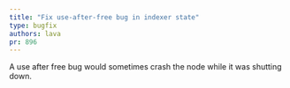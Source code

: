 ```yaml
---
title: "Fix use-after-free bug in indexer state"
type: bugfix
authors: lava
pr: 896
---
```


A use after free bug would sometimes crash the node while it was shutting down.
